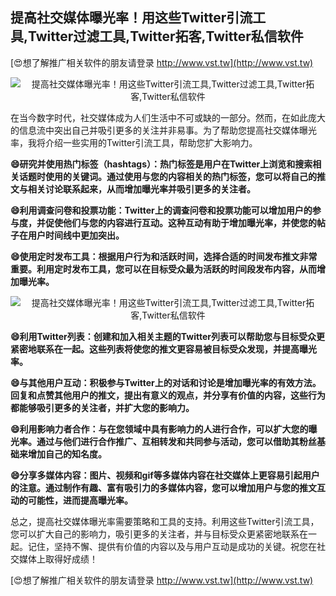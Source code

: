 ## **提高社交媒体曝光率！用这些Twitter引流工具,Twitter过滤工具,Twitter拓客,Twitter私信软件**

[😍想了解推广相关软件的朋友请登录 http://www.vst.tw](http://www.vst.tw)

 <center><img src="https://vst.tw/MP4/tuiguang/png/2.png" alt="提高社交媒体曝光率！用这些Twitter引流工具,Twitter过滤工具,Twitter拓客,Twitter私信软件"></center>

在当今数字时代，社交媒体成为人们生活中不可或缺的一部分。然而，在如此庞大的信息流中突出自己并吸引更多的关注并非易事。为了帮助您提高社交媒体曝光率，我将介绍一些实用的Twitter引流工具，帮助您扩大影响力。

**😄研究并使用热门标签（hashtags）：热门标签是用户在Twitter上浏览和搜索相关话题时使用的关键词。通过使用与您的内容相关的热门标签，您可以将自己的推文与相关讨论联系起来，从而增加曝光率并吸引更多的关注者。**

**😄利用调查问卷和投票功能：Twitter上的调查问卷和投票功能可以增加用户的参与度，并促使他们与您的内容进行互动。这种互动有助于增加曝光率，并使您的帖子在用户时间线中更加突出。**

**😄使用定时发布工具：根据用户行为和活跃时间，选择合适的时间发布推文非常重要。利用定时发布工具，您可以在目标受众最为活跃的时间段发布内容，从而增加曝光率。**

 <center><img src="https://vst.tw/MP4/tuiguang/png/5.png" alt="提高社交媒体曝光率！用这些Twitter引流工具,Twitter过滤工具,Twitter拓客,Twitter私信软件"></center>

**😄利用Twitter列表：创建和加入相关主题的Twitter列表可以帮助您与目标受众更紧密地联系在一起。这些列表将使您的推文更容易被目标受众发现，并提高曝光率。**

**😄与其他用户互动：积极参与Twitter上的对话和讨论是增加曝光率的有效方法。回复和点赞其他用户的推文，提出有意义的观点，并分享有价值的内容，这些行为都能够吸引更多的关注者，并扩大您的影响力。**

**😄利用影响力者合作：与在您领域中具有影响力的人进行合作，可以扩大您的曝光率。通过与他们进行合作推广、互相转发和共同参与活动，您可以借助其粉丝基础来增加自己的知名度。**

**😄分享多媒体内容：图片、视频和gif等多媒体内容在社交媒体上更容易引起用户的注意。通过制作有趣、富有吸引力的多媒体内容，您可以增加用户与您的推文互动的可能性，进而提高曝光率。**

总之，提高社交媒体曝光率需要策略和工具的支持。利用这些Twitter引流工具，您可以扩大自己的影响力，吸引更多的关注者，并与目标受众更紧密地联系在一起。记住，坚持不懈、提供有价值的内容以及与用户互动是成功的关键。祝您在社交媒体上取得好成绩！

[😍想了解推广相关软件的朋友请登录 http://www.vst.tw](http://www.vst.tw)



